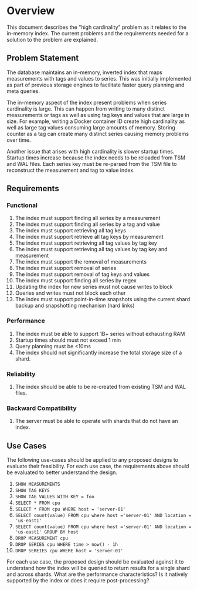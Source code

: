 # Overview

This document describes the "high cardinality" problem as it relates to the in-memory index.  The current problems and the requirements needed for a solution to the problem are explained.

## Problem Statement

The database maintains an in-memory, inverted index that maps measurements with tags and values to series.  This was initially implemented as part of previous storage engines to facilitate faster query planning and meta queries.

The in-memory aspect of the index present problems when series cardinality is large.  This can happen from writing to many distinct measurements or tags as well as using tag keys and values that are large in size.  For example, writing a Docker container ID create high cardinality as well as large tag values consuming large amounts of memory.  Storing counter as a tag can create many distinct series causing memory problems over time.

Another issue that arises with high cardinality is slower startup times.  Startup times increase because the index needs to be reloaded from TSM and WAL files.  Each series key must be re-parsed from the TSM file to reconstruct the measurement and tag to value index.

## Requirements

### Functional

1. The index must support finding all series by a measurement
2. The index must support finding all series by a tag and value
3. The index must support retrieving all tag keys
4. The index must support retrieve all tag keys by measurement
5. The index must support retrieving all tag values by tag key
6. The index must support retrieving all tag values by tag key and measurement
7. The index must support the removal of measurements
8. The index must support removal of series
9. The index must support removal of tag keys and values
10. The index must support finding all series by regex
11. Updating the index for new series must not cause writes to block
12. Queries and writes must not block each other
13. The index must support point-in-time snapshots using the current shard backup and snapshotting mechanism (hard links)

### Performance

1. The index must be able to support 1B+ series without exhausting RAM
2. Startup times should must not exceed 1 min
3. Query planning must be <10ms
4. The index should not significantly increase the total storage size of a shard.

### Reliability

1. The index should be able to be re-created from existing TSM and WAL files.

### Backward Compatibility

1. The server must be able to operate with shards that do not have an index.

## Use Cases

The following use-cases should be applied to any proposed designs to evaluate their feasibility.  For each use case, the requirements above should be evaluated to better understand the design.

1. `SHOW MEASUREMENTS`
2. `SHOW TAG KEYS`
3. `SHOW TAG VALUES WITH KEY = foo`
4. `SELECT * FROM cpu`
5. `SELECT * FROM cpu WHERE host = 'server-01'`
6. `SELECT count(value) FROM cpu where host ='server-01' AND location = 'us-east1'`
6. `SELECT count(value) FROM cpu where host ='server-01' AND location = 'us-east1' GROUP BY host`
7. `DROP MEASUREMENT cpu`
8. `DROP SERIES cpu WHERE time > now() - 1h`
9. `DROP SEREIES cpu WHERE host = 'server-01'`

For each use case, the proposed design should be evaluated against it to understand how the index will be queried to return results for a single shard and across shards.  What are the performance characteristics? Is it natively supported by the index or does it require post-processing?
